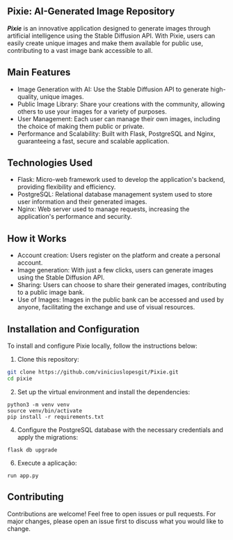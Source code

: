 ## Pixie: AI-Generated Image Repository

***Pixie*** is an innovative application designed to generate images through artificial intelligence using the Stable Diffusion API. With Pixie, users can easily create unique images and make them available for public use, contributing to a vast image bank accessible to all.

## Main Features

- Image Generation with AI: Use the Stable Diffusion API to generate high-quality, unique images.
- Public Image Library: Share your creations with the community, allowing others to use your images for a variety of purposes.
- User Management: Each user can manage their own images, including the choice of making them public or private.
- Performance and Scalability: Built with Flask, PostgreSQL and Nginx, guaranteeing a fast, secure and scalable application.

## Technologies Used

- Flask: Micro-web framework used to develop the application's backend, providing flexibility and efficiency.
- PostgreSQL: Relational database management system used to store user information and their generated images.
- Nginx: Web server used to manage requests, increasing the application's performance and security.

## How it Works

- Account creation: Users register on the platform and create a personal account.
- Image generation: With just a few clicks, users can generate images using the Stable Diffusion API.
- Sharing: Users can choose to share their generated images, contributing to a public image bank.
- Use of Images: Images in the public bank can be accessed and used by anyone, facilitating the exchange and use of visual resources.

## Installation and Configuration

To install and configure Pixie locally, follow the instructions below:

1. Clone this repository:
``` bash
git clone https://github.com/viniciuslopesgit/Pixie.git
cd pixie
```
2. Set up the virtual environment and install the dependencies:
```
python3 -m venv venv
source venv/bin/activate
pip install -r requirements.txt
```
4. Configure the PostgreSQL database with the necessary credentials and apply the migrations:
```
flask db upgrade
```
6. Execute a aplicação:
```
run app.py
```

## Contributing
Contributions are welcome! Feel free to open issues or pull requests. For major changes, please open an issue first to discuss what you would like to change.

